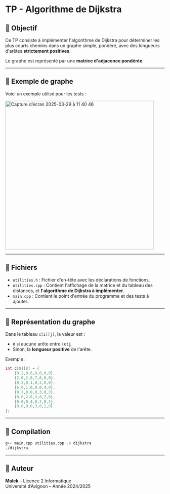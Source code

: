 # TP - Algorithme de Dijkstra

## 🎯 Objectif

Ce TP consiste à implémenter l'algorithme de Dijkstra pour déterminer les plus courts chemins dans un graphe simple, pondéré, avec des longueurs d'arêtes **strictement positives**.

Le graphe est représenté par une **matrice d'adjacence pondérée**.

---

## 📌 Exemple de graphe

Voici un exemple utilisé pour les tests :

<img width="469" alt="Capture d’écran 2025-03-29 à 11 40 46" src="https://github.com/user-attachments/assets/56b24f05-3004-48a3-b40a-3732de8fa316" />


---

## 📂 Fichiers

- `utilities.h` : Fichier d'en-tête avec les déclarations de fonctions.
- `utilities.cpp` : Contient l'affichage de la matrice et du tableau des distances, et **l'algorithme de Dijkstra à implémenter**.
- `main.cpp` : Contient le point d'entrée du programme et des tests à ajouter.

---

## 📌 Représentation du graphe

Dans le tableau `c[i][j]`, la valeur est :
- `0` si aucune arête entre i et j,
- Sinon, la **longueur positive** de l'arête.

Exemple :

```cpp
int c[8][8] = {
    {0,2,0,6,0,0,0,0},
    {2,0,2,0,7,0,0,0},
    {0,2,0,1,0,2,0,0},
    {6,0,1,0,0,0,4,0},
    {0,7,0,0,0,3,0,3},
    {0,0,2,0,3,0,2,0},
    {0,0,0,4,0,2,0,2},
    {0,0,0,0,3,0,2,0}
};
```
---

## 🧪 Compilation


```bash
g++ main.cpp utilities.cpp -o dijkstra
./dijkstra
```

---

## 👤 Auteur

**Malek** – Licence 2 Informatique  
Université d’Avignon – Année 2024/2025


